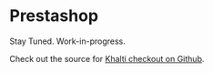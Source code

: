 # Prestashop

Stay Tuned. Work-in-progress.

Check out the source for [Khalti checkout on Github](https://github.com/khalti/khalti-prestashop).
